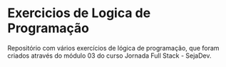 # Exercicios de Logica de Programação

Repositório com vários exercícios de lógica de programação, que foram criados através do módulo 03 do curso Jornada Full Stack - SejaDev.